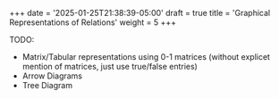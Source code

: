 +++
date = '2025-01-25T21:38:39-05:00'
draft = true
title = 'Graphical Representations of Relations'
weight = 5
+++

TODO:
- Matrix/Tabular representations using 0-1 matrices (without explicet mention of matrices, just use true/false entries)
- Arrow Diagrams
- Tree Diagram
